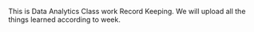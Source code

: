 This is Data Analytics Class work Record Keeping.
We will upload all the things learned according to week.
